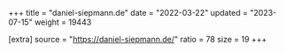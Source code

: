 +++
title = "daniel-siepmann.de"
date = "2022-03-22"
updated = "2023-07-15"
weight = 19443

[extra]
source = "https://daniel-siepmann.de/"
ratio = 78
size = 19
+++
